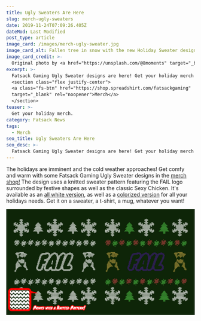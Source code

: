 ```yaml
---
title: Ugly Sweaters Are Here
slug: merch-ugly-sweaters
date: 2019-11-24T07:09:26.405Z
dateMod: Last Modified
post_type: article
image_card: /images/merch-ugly-sweater.jpg
image_card_alt: Fallen tree in snow with the new Holiday Sweater design displayed in front.
image_card_credit: >-
  Original photo by <a href="https://unsplash.com/@8moments" target="_blank">Simon Matzinger.</a> Model image by Spreadshirt.
excerpt: >-
  Fatsack Gaming Ugly Sweater designs are here! Get your holiday merch and support the channel. Two versions available!
  <section class="flex justify-center">
  <a class="fs-btn" href="https://shop.spreadshirt.com/fatsackgaming"
  target="_blank" rel="noopener">Merch</a>
  </section>
teaser: >-
  Get your holiday merch.
category: Fatsack News
tags:
  - Merch
seo_title: Ugly Sweaters Are Here
seo_desc: >-
  Fatsack Gaming Ugly Sweater designs are here! Get your holiday merch and support the channel. Two versions available!
---
```

The holidays are imminent and the cold weather approaches! Get comfy and warm with some Fatsack Gaming Ugly Sweater designs in the <a href="https://shop.spreadshirt.com/fatsackgaming" target="_blank">merch shop!</a> The design uses a knitted sweater pattern featuring the FAIL logo surrounded by festive shapes as well as the classic Sexy Chicken. It's available as an <a href="https://shop.spreadshirt.com/fatsackgaming/ugly+sweater" target="_blank">all white version</a>, as well as a <a href="https://shop.spreadshirt.com/fatsackgaming/ugly+sweater+colored" target="_blank">colorized version</a> for all your holidays needs. Get it on a sweater, a t-shirt, a mug, whatever you want!

<div class="flex flex-wrap justify-center py-4"> <img src="/images/merch-ugly-sweater-example.jpg" alt="example of both the all white and colored version of the Ugly Sweater design">
</div>
